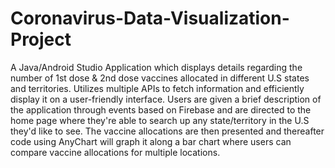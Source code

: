 # Coronavirus-Data-Visualization-Project


 A Java/Android Studio Application which displays details regarding the number of 1st dose & 2nd dose vaccines allocated in different U.S states and territories. Utilizes multiple APIs to fetch information and efficiently display it on a user-friendly interface. Users are given a brief description of the application through events based on Firebase and are directed to the home page where they're able to search up any state/territory in the U.S they'd like to see. The vaccine allocations are then presented and thereafter code using AnyChart will graph it along a bar chart where users can compare vaccine allocations for multiple locations.
 
 
